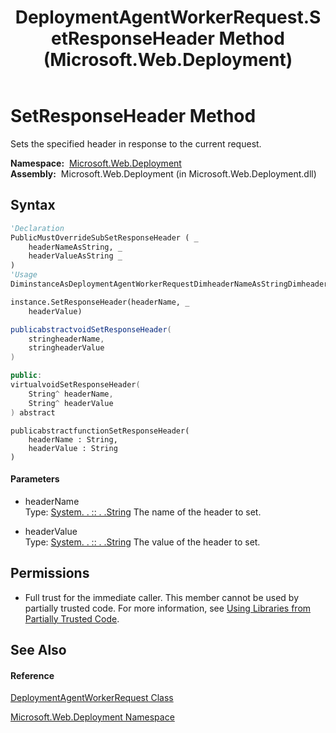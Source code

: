 ﻿---
title: DeploymentAgentWorkerRequest.SetResponseHeader Method  (Microsoft.Web.Deployment)
TOCTitle: SetResponseHeader Method
ms:assetid: M:Microsoft.Web.Deployment.DeploymentAgentWorkerRequest.SetResponseHeader(System.String,System.String)
ms:mtpsurl: https://msdn.microsoft.com/en-us/library/microsoft.web.deployment.deploymentagentworkerrequest.setresponseheader(v=VS.90)
ms:contentKeyID: 20209114
ms.date: 05/02/2012
mtps_version: v=VS.90
f1_keywords:
- Microsoft.Web.Deployment.DeploymentAgentWorkerRequest.SetResponseHeader
dev_langs:
- CSharp
- JScript
- VB
- c++
api_location:
- Microsoft.Web.Deployment.dll
api_name:
- Microsoft.Web.Deployment.DeploymentAgentWorkerRequest.SetResponseHeader
api_type:
- Managed
topic_type:
- apiref
- kbSyntax
product_family_name: VS
ROBOTS: INDEX,FOLLOW
---

# SetResponseHeader Method

Sets the specified header in response to the current request.

**Namespace:**  [Microsoft.Web.Deployment](microsoft-web-deployment-namespace.md)  
**Assembly:**  Microsoft.Web.Deployment (in Microsoft.Web.Deployment.dll)

## Syntax

``` vb
'Declaration
PublicMustOverrideSubSetResponseHeader ( _
    headerNameAsString, _
    headerValueAsString _
)
'Usage
DiminstanceAsDeploymentAgentWorkerRequestDimheaderNameAsStringDimheaderValueAsString

instance.SetResponseHeader(headerName, _
    headerValue)
```

``` csharp
publicabstractvoidSetResponseHeader(
    stringheaderName,
    stringheaderValue
)
```

``` c++
public:
virtualvoidSetResponseHeader(
    String^ headerName, 
    String^ headerValue
) abstract
```

``` jscript
publicabstractfunctionSetResponseHeader(
    headerName : String, 
    headerValue : String
)
```

#### Parameters

  - headerName  
    Type: [System. . :: . .String](https://msdn.microsoft.com/en-us/library/s1wwdcbf\(v=vs.90\))  
    The name of the header to set.  

<!-- end list -->

  - headerValue  
    Type: [System. . :: . .String](https://msdn.microsoft.com/en-us/library/s1wwdcbf\(v=vs.90\))  
    The value of the header to set.  

## Permissions

  - Full trust for the immediate caller. This member cannot be used by partially trusted code. For more information, see [Using Libraries from Partially Trusted Code](https://msdn.microsoft.com/en-us/library/8skskf63\(v=vs.90\)).

## See Also

#### Reference

[DeploymentAgentWorkerRequest Class](deploymentagentworkerrequest-class-microsoft-web-deployment.md)

[Microsoft.Web.Deployment Namespace](microsoft-web-deployment-namespace.md)

